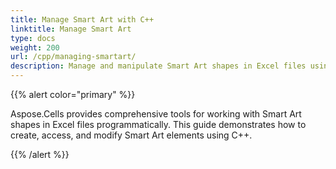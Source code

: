 ```yaml
---
title: Manage Smart Art with C++
linktitle: Manage Smart Art
type: docs
weight: 200
url: /cpp/managing-smartart/
description: Manage and manipulate Smart Art shapes in Excel files using Aspose.Cells for C++.
---
```


{{% alert color="primary" %}}

Aspose.Cells provides comprehensive tools for working with Smart Art shapes in Excel files programmatically. This guide demonstrates how to create, access, and modify Smart Art elements using C++.

{{% /alert %}}

